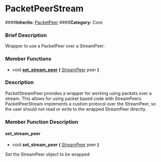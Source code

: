 #  PacketPeerStream  
####**Inherits:** [PacketPeer](class_packetpeer)
####**Category:** Core

###  Brief Description  
Wrapper to use a PacketPeer over a StreamPeer.

###  Member Functions 
  * void  **[set&#95;stream&#95;peer](#set_stream_peer)**  **(** [StreamPeer](class_streampeer) peer  **)**

###  Description  
PacketStreamPeer provides a wrapper for working using packets over a stream. This allows for using packet based code with StreamPeers. PacketPeerStream implements a custom protocol over the StreamPeer, so the user should not read or write to the wrapped StreamPeer directly.

###  Member Function Description  

#### <a name="set_stream_peer">set_stream_peer</a>
  * void  **set&#95;stream&#95;peer**  **(** [StreamPeer](class_streampeer) peer  **)**

Set the StreamPeer object to be wrapped
